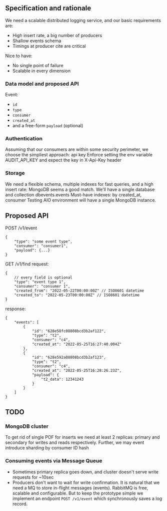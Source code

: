 ## Specification and rationale

We need a scalable distributed logging service, and our basic requirements are:
* High insert rate, a big number of producers
* Shallow events schema
* Timings at producer cite are critical

Nice to have:
* No single point of failure
* Scalable in every dimension

### Data model and proposed API
Event:
* `id`
* `type`
* `consumer`
* `created_at`
* and a free-form `payload` (optional)

### Authentication
Assuming that our consumers are within some security perimeter, we choose the simpliest approach: api key
Enforce setting the env variable AUDIT_API_KEY and expect the key in X-Api-Key header

### Storage
We need a flexible schema, multiple indexes for fast queries, and a high insert rate: MongoDB seems a good match.
We'll have a single database and collection dbevents.events
Must-have indexes: by created_at, consumer
Testing AIO environment will have a single MongoDB instance.

## Proposed API
POST /v1/event
```
{
    "type": "some event type",
    "consumer": "consumer1",
    "payload": {...}
}
```

GET /v1/find
request:
```
{
    // every field is optional
    "type": "event type 1",
    "consumer": "consumer 1",
    "created_from": "2022-05-22T00:00:00Z" // ISO8601 datetime
    "created_to": "2022-05-23T00:00:00Z" // ISO8601 datetime
}
```
response:
```
{
    "events": [
        {
            "id": "628e58fc08808bcd3b2af122",
            "type": "t2",
            "consumer": "c4",
            "created_at": "2022-05-25T16:27:40.004Z"
        },
        {
            "id": "628e592a08808bcd3b2af123",
            "type": "t2",
            "consumer": "c4",
            "created_at": "2022-05-25T16:28:26.23Z",
            "payload": {
                "t2_data": 12341243
            }
        }
    ]
}
```

## TODO
### MongoDB cluster
To get rid of single POF for inserts we need at least 2 replicas: primary and secondary for writes and reads respectively.
Further, we may event introduce sharding by consumer ID hash

### Consuming events via Message Queue
* Sometimes primary replica goes down, and cluster doesn't serve write requests for ~10sec
* Producers don't want to wait for write confirmation.
It is natural that we need a MQ to store in-flight messages (events).
RabbitMQ is free, scalable and configurable.
But to keep the prototype simple we implement an endpoint  `POST /v1/event` which synchronously saves a log record.
